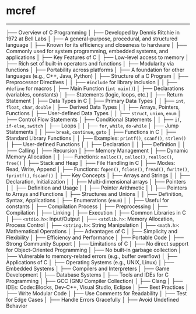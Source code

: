 # mcref
---------
├── Overview of C Programming
│   ├── Developed by Dennis Ritchie in 1972 at Bell Labs
│   ├── A general-purpose, procedural, and structured language
│   ├── Known for its efficiency and closeness to hardware
│   ├── Commonly used for system programming, embedded systems, and applications
│
├── Key Features of C
│   ├── Low-level access to memory
│   ├── Rich set of built-in operators and functions
│   ├── Modularity via functions
│   ├── Portability across platforms
│   ├── A foundation for other languages (e.g., C++, Java, Python)
│
├── Structure of a C Program
│   ├── Preprocessor Directives
│   │   ├── `#include` for library inclusion
│   │   ├── `#define` for macros
│   ├── Main Function (`int main()`)
│   ├── Declarations (variables, constants)
│   ├── Statements (logic, loops, etc.)
│   ├── Return Statement
│
├── Data Types in C
│   ├── Primary Data Types
│   │   ├── `int`, `float`, `char`, `double`
│   ├── Derived Data Types
│   │   ├── Arrays, Pointers, Functions
│   ├── User-defined Data Types
│   │   ├── `struct`, `union`, `enum`
│
├── Control Flow Statements
│   ├── Conditional Statements
│   │   ├── `if`, `if-else`, `switch`
│   ├── Loops
│   │   ├── `for`, `while`, `do-while`
│   ├── Jump Statements
│   │   ├── `break`, `continue`, `goto`
│
├── Functions in C
│   ├── Standard Library Functions
│   │   ├── Examples: `printf()`, `scanf()`, `strlen()`
│   ├── User-defined Functions
│   │   ├── Declaration
│   │   ├── Definition
│   │   ├── Calling
│   ├── Recursion
│
├── Memory Management
│   ├── Dynamic Memory Allocation
│   │   ├── Functions: `malloc()`, `calloc()`, `realloc()`, `free()`
│   ├── Stack and Heap
│
├── File Handling in C
│   ├── Modes: Read, Write, Append
│   ├── Functions: `fopen()`, `fclose()`, `fread()`, `fwrite()`, `fprintf()`, `fscanf()`
│
├── Key Concepts
│   ├── Arrays and Strings
│   │   ├── Declaration, Initialization
│   │   ├── Multi-dimensional arrays
│   ├── Pointers
│   │   ├── Definition and Usage
│   │   ├── Pointer Arithmetic
│   │   ├── Pointers to Arrays and Functions
│   ├── Structures and Unions
│   │   ├── Definition, Syntax, Applications
│   ├── Enumerations (`enum`)
│   │   ├── Useful for constants
│
├── Compilation Process
│   ├── Preprocessing
│   ├── Compilation
│   ├── Linking
│   ├── Execution
│
├── Common Libraries in C
│   ├── `<stdio.h>`: Input/Output
│   ├── `<stdlib.h>`: Memory Allocation, Process Control
│   ├── `<string.h>`: String Manipulation
│   ├── `<math.h>`: Mathematical Operations
│
├── Advantages of C
│   ├── Simplicity and Flexibility
│   ├── Efficiency and Performance
│   ├── Portable Code
│   ├── Strong Community Support
│
├── Limitations of C
│   ├── No direct support for Object-Oriented Programming
│   ├── No built-in garbage collection
│   ├── Vulnerable to memory-related errors (e.g., buffer overflow)
│
├── Applications of C
│   ├── Operating Systems (e.g., UNIX, Linux)
│   ├── Embedded Systems
│   ├── Compilers and Interpreters
│   ├── Game Development
│   ├── Database Systems
│
├── Tools and IDEs for C Programming
│   ├── GCC (GNU Compiler Collection)
│   ├── Clang
│   ├── IDEs: Code::Blocks, Dev-C++, Visual Studio, Eclipse
│
├── Best Practices
│   ├── Write Modular Code
│   ├── Use Comments for Readability
│   ├── Test for Edge Cases
│   ├── Handle Errors Gracefully
│   ├── Avoid Undefined Behavior
